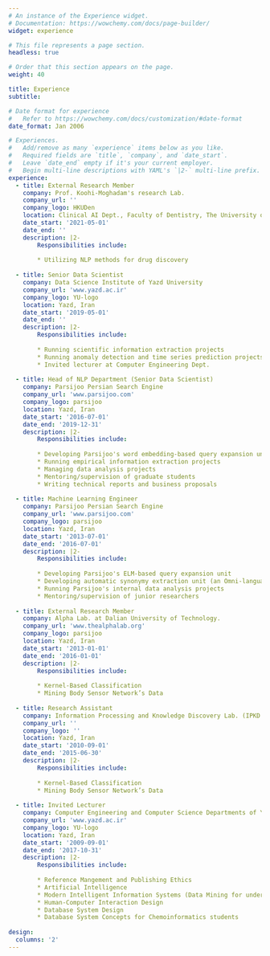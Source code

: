 ```yaml
---
# An instance of the Experience widget.
# Documentation: https://wowchemy.com/docs/page-builder/
widget: experience

# This file represents a page section.
headless: true

# Order that this section appears on the page.
weight: 40

title: Experience
subtitle:

# Date format for experience
#   Refer to https://wowchemy.com/docs/customization/#date-format
date_format: Jan 2006

# Experiences.
#   Add/remove as many `experience` items below as you like.
#   Required fields are `title`, `company`, and `date_start`.
#   Leave `date_end` empty if it's your current employer.
#   Begin multi-line descriptions with YAML's `|2-` multi-line prefix.
experience:
  - title: External Research Member
    company: Prof. Koohi-Moghadam's research Lab. 
    company_url: ''
    company_logo: HKUDen
    location: Clinical AI Dept., Faculty of Dentistry, The University of Hong Kong
    date_start: '2021-05-01'
    date_end: ''
    description: |2-
        Responsibilities include:
        
        * Utilizing NLP methods for drug discovery
        
  - title: Senior Data Scientist
    company: Data Science Institute of Yazd University
    company_url: 'www.yazd.ac.ir'
    company_logo: YU-logo
    location: Yazd, Iran
    date_start: '2019-05-01'
    date_end: ''
    description: |2-
        Responsibilities include:
        
        * Running scientific information extraction projects
        * Running anomaly detection and time series prediction projects
        * Invited lecturer at Computer Engineering Dept. 
        
  - title: Head of NLP Department (Senior Data Scientist)
    company: Parsijoo Persian Search Engine
    company_url: 'www.parsijoo.com'
    company_logo: parsijoo
    location: Yazd, Iran
    date_start: '2016-07-01'
    date_end: '2019-12-31'
    description: |2-
        Responsibilities include:
        
        * Developing Parsijoo's word embedding-based query expansion unit
        * Running empirical information extraction projects 
        * Managing data analysis projects
        * Mentoring/supervision of graduate students
        * Writing technical reports and business proposals 
      
  - title: Machine Learning Engineer
    company: Parsijoo Persian Search Engine
    company_url: 'www.parsijoo.com'
    company_logo: parsijoo
    location: Yazd, Iran
    date_start: '2013-07-01'
    date_end: '2016-07-01'
    description: |2-
        Responsibilities include:
        
        * Developing Parsijoo's ELM-based query expansion unit
        * Developing automatic synonymy extraction unit (an Omni-language synonymy extraction using web-scraped data)
        * Running Parsijoo's internal data analysis projects 
        * Mentoring/supervision of junior researchers
    
  - title: External Research Member
    company: Alpha Lab. at Dalian University of Technology. 
    company_url: 'www.thealphalab.org'
    company_logo: parsijoo
    location: Yazd, Iran
    date_start: '2013-01-01'
    date_end: '2016-01-01'
    description: |2-
        Responsibilities include:
        
        * Kernel-Based Classification
        * Mining Body Sensor Network’s Data
         
  - title: Research Assistant
    company: Information Processing and Knowledge Discovery Lab. (IPKD Lab.)
    company_url: ''
    company_logo: ''
    location: Yazd, Iran
    date_start: '2010-09-01'
    date_end: '2015-06-30'
    description: |2-
        Responsibilities include:
        
        * Kernel-Based Classification
        * Mining Body Sensor Network’s Data
  
  - title: Invited Lecturer
    company: Computer Engineering and Computer Science Departments of Yazd University
    company_url: 'www.yazd.ac.ir'
    company_logo: YU-logo
    location: Yazd, Iran
    date_start: '2009-09-01'
    date_end: '2017-10-31'
    description: |2-
        Responsibilities include:
        
        * Reference Mangement and Publishing Ethics
        * Artificial Intelligence 
        * Modern Intelligent Information Systems (Data Mining for undergraduates)
        * Human-Computer Interaction Design
        * Database System Design
        * Database System Concepts for Chemoinformatics students
        
design:
  columns: '2'
---
```

